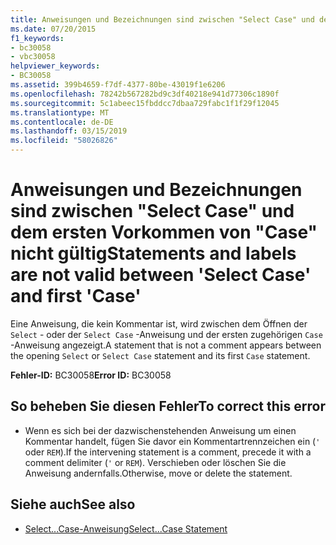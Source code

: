 ```yaml
---
title: Anweisungen und Bezeichnungen sind zwischen "Select Case" und dem ersten Vorkommen von "Case" nicht gültig
ms.date: 07/20/2015
f1_keywords:
- bc30058
- vbc30058
helpviewer_keywords:
- BC30058
ms.assetid: 399b4659-f7df-4377-80be-43019f1e6206
ms.openlocfilehash: 78242b567282bd9c3df40218e941d77306c1890f
ms.sourcegitcommit: 5c1abeec15fbddcc7dbaa729fabc1f1f29f12045
ms.translationtype: MT
ms.contentlocale: de-DE
ms.lasthandoff: 03/15/2019
ms.locfileid: "58026826"
---
```

# <a name="statements-and-labels-are-not-valid-between-select-case-and-first-case"></a><span data-ttu-id="af77e-102">Anweisungen und Bezeichnungen sind zwischen "Select Case" und dem ersten Vorkommen von "Case" nicht gültig</span><span class="sxs-lookup"><span data-stu-id="af77e-102">Statements and labels are not valid between 'Select Case' and first 'Case'</span></span>
<span data-ttu-id="af77e-103">Eine Anweisung, die kein Kommentar ist, wird zwischen dem Öffnen der `Select` - oder der `Select Case` -Anweisung und der ersten zugehörigen `Case` -Anweisung angezeigt.</span><span class="sxs-lookup"><span data-stu-id="af77e-103">A statement that is not a comment appears between the opening `Select` or `Select Case` statement and its first `Case` statement.</span></span>  
  
 <span data-ttu-id="af77e-104">**Fehler-ID:** BC30058</span><span class="sxs-lookup"><span data-stu-id="af77e-104">**Error ID:** BC30058</span></span>  
  
## <a name="to-correct-this-error"></a><span data-ttu-id="af77e-105">So beheben Sie diesen Fehler</span><span class="sxs-lookup"><span data-stu-id="af77e-105">To correct this error</span></span>  
  
-   <span data-ttu-id="af77e-106">Wenn es sich bei der dazwischenstehenden Anweisung um einen Kommentar handelt, fügen Sie davor ein Kommentartrennzeichen ein (`'` oder `REM`).</span><span class="sxs-lookup"><span data-stu-id="af77e-106">If the intervening statement is a comment, precede it with a comment delimiter (`'` or `REM`).</span></span> <span data-ttu-id="af77e-107">Verschieben oder löschen Sie die Anweisung andernfalls.</span><span class="sxs-lookup"><span data-stu-id="af77e-107">Otherwise, move or delete the statement.</span></span>  
  
## <a name="see-also"></a><span data-ttu-id="af77e-108">Siehe auch</span><span class="sxs-lookup"><span data-stu-id="af77e-108">See also</span></span>

- [<span data-ttu-id="af77e-109">Select...Case-Anweisung</span><span class="sxs-lookup"><span data-stu-id="af77e-109">Select...Case Statement</span></span>](../../visual-basic/language-reference/statements/select-case-statement.md)
